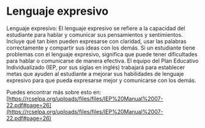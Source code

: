 # Lenguaje expresivo
Lenguaje expresivo: El lenguaje expresivo se refiere a la capacidad del estudiante para hablar y comunicar sus pensamientos y sentimientos. Incluye qué tan bien pueden expresarse con claridad, usar las palabras correctamente y compartir sus ideas con los demás. Si un estudiante tiene problemas con el lenguaje expresivo, significa que puede tener dificultades para hablar o comunicarse de manera efectiva. El equipo del Plan Educativo Individualizado (IEP, por sus siglas en inglés) trabajará para establecer metas que ayuden al estudiante a mejorar sus habilidades de lenguaje expresivo para que pueda expresarse mejor y comunicarse con los demás.

Puedes encontrar más sobre esto en: [https://rcselpa.org/uploads/files/files/IEP%20Manual%2007-22.pdf#page=26](https://rcselpa.org/uploads/files/files/IEP%20Manual%2007-22.pdf#page=26)
